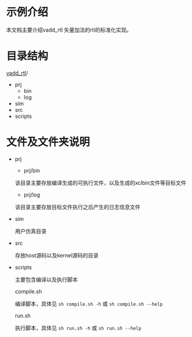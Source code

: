 # 示例介绍
本文档主要介绍vadd_rtl 矢量加法的rtl的标准化实现。

# 目录结构
[vadd_rtl](#vadd_rtl_dir)/
	
- prj
	- bin
	- log
- sim
- src
- scripts

# 文件及文件夹说明
* prj
	
	- prj/bin
	
	该目录主要存放编译生成的可执行文件，以及生成的xclbin文件等目标文件

	- prj/log
	
	该目录主要存放目标文件执行之后产生的日志信息文件
- sim

	用户仿真目录

- src

	存放host源码以及kernel源码的目录


- scripts
	
	主要包含编译以及执行脚本

	compile.sh

	编译脚本，具体见 `sh compile.sh -h` 或 `sh compile.sh --help`

	run.sh

	执行脚本，具体见 `sh run.sh -h` 或 `sh run.sh --help`


